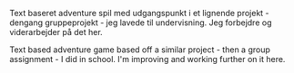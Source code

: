 Text baseret adventure spil med udgangspunkt i et lignende projekt - dengang gruppeprojekt - jeg lavede til undervisning.
Jeg forbejdre og viderarbejder på det her.

Text based adventure game based off a similar project - then a group assignment - I did in school.
I'm improving and working further on it here.
